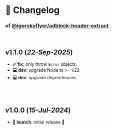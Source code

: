 # 📒 Changelog

### of [@igorskyflyer/adblock-header-extract](https://github.com/igorskyflyer/npm-adblock-header-extract)

<br>

## v1.1.0 (*22-Sep-2025*)

- **✅ fix**: only throw `Error` objects
- **💻 dev**: upgrade Node to >= v22
- **💻 dev**: upgrade dependencies

<br>
<br>

## v1.0.0 (*15-Jul-2024*)

- **🚀 launch**: initial release 🎉
